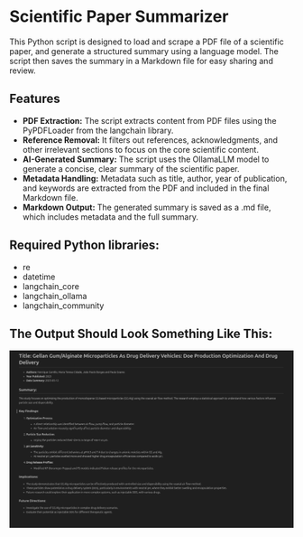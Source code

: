 # Scientific Paper Summarizer
This Python script is designed to load and scrape a PDF file of a scientific paper, and generate a structured summary using a language model. The script then saves the summary in a Markdown file for easy sharing and review.

## Features
- **PDF Extraction:** The script extracts content from PDF files using the PyPDFLoader from the langchain library.
- **Reference Removal:** It filters out references, acknowledgments, and other irrelevant sections to focus on the core scientific content.
- **AI-Generated Summary:** The script uses the OllamaLLM model to generate a concise, clear summary of the scientific paper.
- **Metadata Handling:** Metadata such as title, author, year of publication, and keywords are extracted from the PDF and included in the final Markdown file.
- **Markdown Output:** The generated summary is saved as a .md file, which includes metadata and the full summary.

## Required Python libraries:
- re
- datetime
- langchain_core
- langchain_ollama
- langchain_community

## The Output Should Look Something Like This:
![file_order](https://github.com/Fran-bot0/Scientific-Article-Summary-Maker/blob/main/output/output.png)
